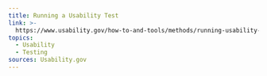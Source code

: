 ```yaml
---
title: Running a Usability Test
link: >-
  https://www.usability.gov/how-to-and-tools/methods/running-usability-tests.html
topics:
  - Usability
  - Testing
sources: Usability.gov
---
```


